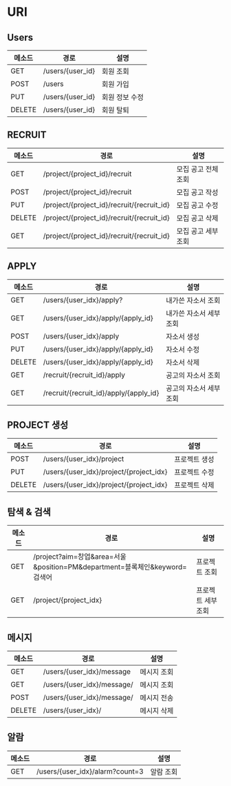 # URI

## Users

| 메소드 | 경로             | 설명           |
| ------ | ---------------- | -------------- |
| GET    | /users/{user_id} | 회원 조회      |
| POST   | /users           | 회원 가입      |
| PUT    | /users/{user_id} | 회원 정보 수정 |
| DELETE | /users/{user_id} | 회원 탈퇴      |

## RECRUIT

| 메소드 | 경로                                       | 설명                |
| ------ | ------------------------------------------ | ------------------- |
| GET    | /project/{project_id}/recruit              | 모집 공고 전체 조회 |
| POST   | /project/{project_id}/recruit              | 모집 공고 작성      |
| PUT    | /project/{project_id}/recruit/{recruit_id} | 모집 공고 수정      |
| DELETE | /project/{project_id}/recruit/{recruit_id} | 모집 공고 삭제      |
| GET    | /project/{project_id}/recruit/{recruit_id} | 모집 공고 세부 조회 |

## APPLY

| 메소드 | 경로                                   | 설명                    |
| ------ | -------------------------------------- | ----------------------- |
| GET    | /users/{user_idx}/apply?               | 내가쓴 자소서 조회      |
| GET    | /users/{user_idx}/apply/{apply_id}     | 내가쓴 자소서 세부 조회 |
| POST   | /users/{user_idx}/apply                | 자소서 생성             |
| PUT    | /users/{user_idx}/apply/{apply_id}     | 자소서 수정             |
| DELETE | /users/{user_idx}/apply/{apply_id}     | 자소서 삭제             |
| GET    | /recruit/{recruit_id}/apply            | 공고의 자소서 조회      |
| GET    | /recruit/{recruit_id}/apply/{apply_id} | 공고의 자소서 세부 조회 |

## PROJECT 생성

| 메소드 | 경로                                    | 설명          |
| ------ | --------------------------------------- | ------------- |
| POST   | /users/{user_idx}/project               | 프로젝트 생성 |
| PUT    | /users/{user_idx}/project/{project_idx} | 프로젝트 수정 |
| DELETE | /users/{user_idx}/project/{project_idx} | 프로젝트 삭제 |

## 탐색 & 검색

| 메소드 | 경로                                                         | 설명               |
| ------ | ------------------------------------------------------------ | ------------------ |
| GET    | /project?aim=창업&area=서울&position=PM&department=블록체인&keyword=검색어 | 프로젝트 조회      |
| GET    | /project/{project_idx}                                       | 프로젝트 세부 조회 |

## 메시지

| 메소드 | 경로                       | 설명        |
| ------ | -------------------------- | ----------- |
| GET    | /users/{user_idx}/message  | 메시지 조회 |
| GET    | /users/{user_idx}/message/ | 메시지 조회 |
| POST   | /users/{user_idx}/message/ | 메시지 전송 |
| DELETE | /users/{user_idx}/         | 메시지 삭제 |

## 알람

| 메소드 | 경로                            | 설명      |
| ------ | ------------------------------- | --------- |
| GET    | /users/{user_idx}/alarm?count=3 | 알람 조회 |

